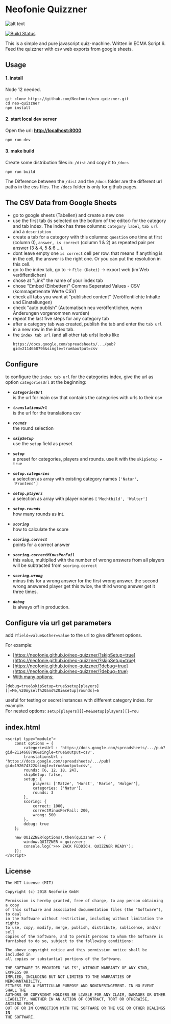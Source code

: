 # Neofonie Quizzner
 
![alt text](../master/public/screenshots/neo-quizzner_01.png?raw=true "Neofonie Quizzner #1")

[![Build Status](https://travis-ci.org/Neofonie/neo-quizzner.svg?branch=master)](https://travis-ci.org/Neofonie/neo-quizzner) 

This is a simple and pure javascript quiz-machine. Written in ECMA Script 6.  
Feed the quizzner with csv web exports from google sheets. 

## Usage

#### 1. install

Node 12 needed.

```
git clone https://github.com/Neofonie/neo-quizzner.git
cd neo-quizzner
npm install
```

#### 2. start local dev server

Open the url: **[http://localhost:8000](http://localhost:8000)**

```
npm run dev
```

#### 3. make build

Create some distribution files in: `/dist` and copy it to `/docs`  

```
npm run build
```

The Difference between the `/dist` and the `/docs` folder are the different url paths in the css files.
The `/docs` folder is only for github pages.



## The CSV Data from Google Sheets
- go to google sheets (Tabellen) and create a new one
- use the first tab (is selected on the bottom of the editor) for the category and tab index.
The index has three columns: `category label`, `tab url` and a `description` 
- create a tab for a category with this columns: `question` one time at first (column 0),
`answer, is correct` (column 1 & 2) as repeated pair per answer (3 & 4, 5 & 6 ...).
- dont leave empty one `is correct` cell per row.
that means if anything is in the cell, the answer is the right one.
Or you can put the resolution in this cell.
- go to the index tab, go to -> `File (Datei)` -> export web (im Web veröffentlichen)
- chose at "Link" the name of your index tab
- chose "Embed (Einbetten)" Comma Seperated Values - CSV (kommagetrennte Werte CSV)
- check all tabs you want at "published content" (Veröffentlichte Inhalte und Einstellungen)
- check "auto publish" (Automatisch neu veröffentlichen, wenn Änderungen vorgenommen wurden)
- repeat the last five steps for any category tab
- after a category tab was created, publish the tab and enter the `tab url` in a new row in the index tab.
- the `index tab url` (and all other tab urls) looks like
  ```
  https://docs.google.com/spreadsheets/.../pub?gid=2114668796&single=true&output=csv
  ```
  
## Configure
to configure the `index tab url` for the categories index, give the url as option `categoriesUrl` at the beginning:

- ***`categoriesUrl`***  
  is the url for main csv that contains the categories with urls to their csv

- ***`translationsUrl`***  
  is the url for the translations csv
  
- ***`rounds`***  
  the round selection
  
- ***`skipSetup`***  
  use the `setup` field as preset
  
- ***`setup`***  
  a preset for categories, players and rounds. use it with the `skipSetup = true`

- ***`setup.categories`***  
  a selection as array with existing category names `['Natur', 'Frontend']`
 
- ***`setup.players`***  
  a selection as array with player names `['Mechthild', 'Walter']`
   
- ***`setup.rounds`***  
  how many rounds as int.
  
- ***`scoring`***  
  how to calculate the score

- ***`scoring.correct`***  
  points for a correct answer
  
- ***`scoring.correctMinusPerFail`***  
  this value, multiplied with the number of wrong answers from all players will be subtracted from `scoring.correct`

- ***`scoring.wrong`***  
  minus this for a wrong answer for the first wrong answer. the second wrong answered player get this twice, the third wrong answer get it three times.

- ***`debug`***  
  is always off in production.
  
 ## Configure via url get parameters
 
 add `?field=value&other=value` to the url to give different options.  
 
 For example:
 - [https://neofonie.github.io/neo-quizzner/?skipSetup=true](https://neofonie.github.io/neo-quizzner/?skipSetup=true)
 - [https://neofonie.github.io/neo-quizzner/?debug=true](https://neofonie.github.io/neo-quizzner/?debug=true)
 - [With many options:](https://neofonie.github.io/neo-quizzner/?debug=true&skipSetup=true&setup[players][]=Me,%20myself%20and%20i&setup[rounds]=6)  
 ```
 ?debug=true&skipSetup=true&setup[players][]=Me,%20myself%20and%20i&setup[rounds]=6
 ```
 useful for testing or secret instances with different category index. for example.  
 For nested options: `setup[players][]=Me&setup[players][]=You`
 
 ## index.html 
  ```
  <script type="module">
      const options = {
          categoriesUrl : 'https://docs.google.com/spreadsheets/.../pub?gid=2114668796&single=true&output=csv',
          translationsUrl : 'https://docs.google.com/spreadsheets/.../pub?gid=192674322&single=true&output=csv',
          rounds: [6, 12, 18, 24],
          skipSetup: false,
          setup: {
              players: ['Matze', 'Horst', 'Marie', 'Holger'],
              categories: ['Natur'],
              rounds: 3
          },
          scoring: {
              correct: 1000,
              correctMinusPerFail: 200,
              wrong: 500
          },
          debug: true
      };
  
      new QUIZZNER(options).then(quizzner => {
          window.QUIZZNER = quizzner;
          console.log('>>> ZACK FEDDICH. QUIZZNER READY');
      });
  </script>
  ```


## License

```
The MIT License (MIT)

Copyright (c) 2018 Neofonie GmbH

Permission is hereby granted, free of charge, to any person obtaining a copy
of this software and associated documentation files (the "Software"), to deal
in the Software without restriction, including without limitation the rights
to use, copy, modify, merge, publish, distribute, sublicense, and/or sell
copies of the Software, and to permit persons to whom the Software is
furnished to do so, subject to the following conditions:

The above copyright notice and this permission notice shall be included in
all copies or substantial portions of the Software.

THE SOFTWARE IS PROVIDED "AS IS", WITHOUT WARRANTY OF ANY KIND, EXPRESS OR
IMPLIED, INCLUDING BUT NOT LIMITED TO THE WARRANTIES OF MERCHANTABILITY,
FITNESS FOR A PARTICULAR PURPOSE AND NONINFRINGEMENT. IN NO EVENT SHALL THE
AUTHORS OR COPYRIGHT HOLDERS BE LIABLE FOR ANY CLAIM, DAMAGES OR OTHER
LIABILITY, WHETHER IN AN ACTION OF CONTRACT, TORT OR OTHERWISE, ARISING FROM,
OUT OF OR IN CONNECTION WITH THE SOFTWARE OR THE USE OR OTHER DEALINGS IN
THE SOFTWARE.
```

